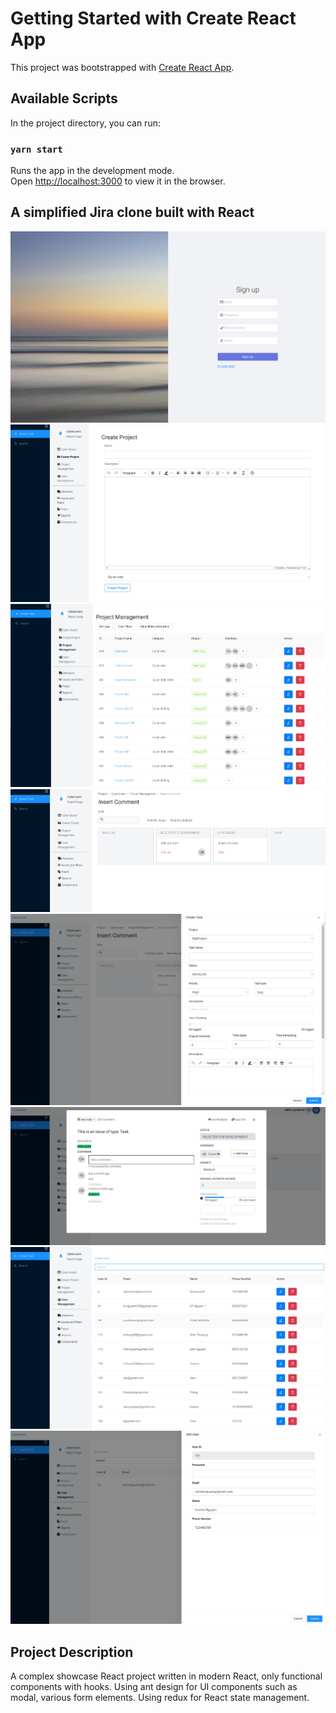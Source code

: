 # Getting Started with Create React App

This project was bootstrapped with [Create React App](https://github.com/facebook/create-react-app).

## Available Scripts

In the project directory, you can run:

### `yarn start`

Runs the app in the development mode.\
Open [http://localhost:3000](http://localhost:3000) to view it in the browser.

## A simplified Jira clone built with React

![project photo](signUp.png)
![project photo](createProject.png)
![project photo](projectManagement.png)
![project photo](projectDetail.png)
![project photo](createTask.png)
![project photo](taskDetail.png)
![project photo](user.png)
![project photo](editUser.png)

## Project Description

A complex showcase React project written in modern React, only functional components with hooks. Using ant design for UI components such as modal, various form elements. Using redux for React state management.
